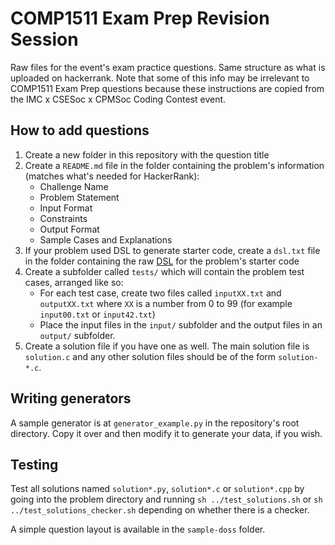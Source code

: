 # COMP1511 Exam Prep Revision Session

Raw files for the event's exam practice questions. Same structure as what is uploaded on hackerrank. Note that some of this info may be irrelevant to COMP1511 Exam Prep questions because these instructions are copied from the IMC x CSESoc x CPMSoc Coding Contest event.

## How to add questions
1. Create a new folder in this repository with the question title
2. Create a `README.md` file in the folder containing the problem's information (matches what's needed for HackerRank):
   - Challenge Name
   - Problem Statement
   - Input Format
   - Constraints
   - Output Format
   - Sample Cases and Explanations
3. If your problem used DSL to generate starter code, create a `dsl.txt` file in the folder containing the raw [DSL](https://help.hackerrank.com/hc/en-us/articles/360008561014) for the problem's starter code
4. Create a subfolder called `tests/` which will contain the problem test cases, arranged like so:
   - For each test case, create two files called `inputXX.txt` and `outputXX.txt` where `XX` is a number from 0 to 99 (for example `input00.txt` or `input42.txt`)
   - Place the input files in the `input/` subfolder and the output files in an `output/` subfolder.
5. Create a solution file if you have one as well. The main solution file is `solution.c` and any other solution files should be of the form `solution-*.c`.

## Writing generators
A sample generator is at `generator_example.py` in the repository's root directory. Copy it over and then modify it to generate your data, if you wish.

## Testing
Test all solutions named `solution*.py`, `solution*.c` or `solution*.cpp` by going into the problem directory and running `sh ../test_solutions.sh` or `sh ../test_solutions_checker.sh` depending on whether there is a checker.

A simple question layout is available in the `sample-doss` folder.
